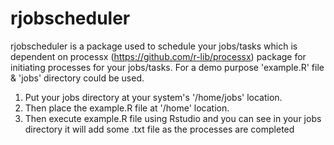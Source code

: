 # rjobscheduler
rjobscheduler is a package used to schedule your jobs/tasks which is dependent on processx (https://github.com/r-lib/processx) 
package for initiating processes for your jobs/tasks.
For a demo purpose 'example.R' file & 'jobs' directory could be used.
1) Put your jobs directory at your system's '/home/jobs' location.
2) Then place the example.R file at '/home' location.
3) Then execute example.R file using Rstudio and you can see in your jobs directory it will add some .txt file as the processes are
completed
